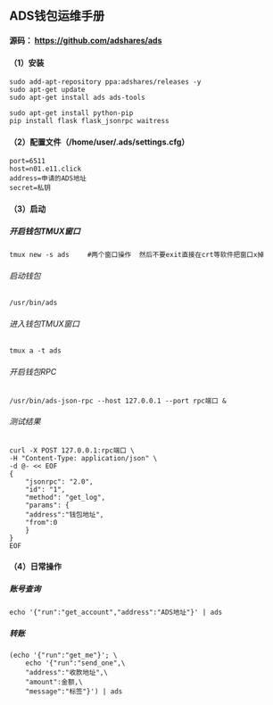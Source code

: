 
## ADS钱包运维手册

#### 源码： https://github.com/adshares/ads


#### （1）安装
```
sudo add-apt-repository ppa:adshares/releases -y
sudo apt-get update
sudo apt-get install ads ads-tools

sudo apt-get install python-pip
pip install flask flask_jsonrpc waitress
```

#### （2）配置文件（/home/user/.ads/settings.cfg）
```
port=6511
host=n01.e11.click
address=申请的ADS地址
secret=私钥
```

#### （3）启动
##### 开启钱包TMUX窗口
`tmux new -s ads`
`    #两个窗口操作  然后不要exit直接在crt等软件把窗口x掉`

###### 启动钱包
`/usr/bin/ads`

###### 进入钱包TMUX窗口
`tmux a -t ads`

###### 开启钱包RPC
`/usr/bin/ads-json-rpc --host 127.0.0.1 --port rpc端口 &`

###### 测试结果
```
curl -X POST 127.0.0.1:rpc端口 \
-H "Content-Type: application/json" \
-d @- << EOF
{
    "jsonrpc": "2.0",
    "id": "1",
    "method": "get_log",
    "params": {
    "address":"钱包地址",
    "from":0
    }
}
EOF
```

#### （4）日常操作
##### 账号查询 
`echo '{"run":"get_account","address":"ADS地址"}' | ads`

##### 转账
```
(echo '{"run":"get_me"}'; \
    echo '{"run":"send_one",\
    "address":"收款地址",\
    "amount":金额,\
    "message":"标签"}') | ads
```
